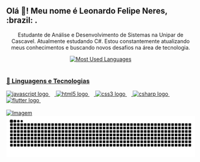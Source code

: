 <h2 align="left">Olá 👋! Meu nome é Leonardo Felipe Neres, :brazil: .</h2>

<p align="center">Estudante de Análise e Desenvolvimento de Sistemas na Unipar de Cascavel. Atualmente estudando C#.
Estou constantemente atualizando meus conhecimentos e buscando novos desafios na área de tecnologia.</p>

<div style="text-align: center;" align="center">

  <a href="https://github.com/LeonardoNeres/github-readme-stats">
    <img src="https://github-readme-stats-git-masterrstaa-rickstaa.vercel.app/api/top-langs/?username=LeonardoNeres&line_height=10&card_width=290&layout=compact&hide_title=false&count_private=true&langs_count=4&show_icons=true&title_color=FF00F6&bg_color=000&text_color=8B8B8B&border_radius=3&border_color=561760&count_private=true" alt="Most Used Languages">
  
</div>


<br>

### 🤖 Linguagens e Tecnologias
<div align="left">
  <img src="https://cdn.jsdelivr.net/gh/devicons/devicon/icons/javascript/javascript-original.svg" height="30" alt="javascript logo"  />
  <img width="12" />
  <img src="https://cdn.jsdelivr.net/gh/devicons/devicon/icons/html5/html5-original.svg" height="30" alt="html5 logo"  />
  <img width="12" />
  <img src="https://cdn.jsdelivr.net/gh/devicons/devicon/icons/css3/css3-original.svg" height="30" alt="css3 logo"  />
  <img width="12" />
  <img src="https://cdn.jsdelivr.net/gh/devicons/devicon/icons/csharp/csharp-original.svg" height="30" alt="csharp logo"  />
  <img width="12" />
  <img src="https://cdn.jsdelivr.net/gh/devicons/devicon/icons/flutter/flutter-original.svg" height="30" alt="flutter logo"  />
  <img width="12" />
</div>

<br>

<img src="https://github.com/Anmol-Baranwal/Cool-GIFs-For-GitHub/assets/74038190/0c7eb6ed-663b-4ce4-bfbd-18239a38ba1b" alt="Imagem" width=" 900px" height ="400px">


<picture align="center">
  <source media="(prefers-color-scheme: dark)" srcset="https://raw.githubusercontent.com/LeonardoNeres/LeonardoNeres/output/github-contribution-grid-snake-dark.svg">
  <source media="(prefers-color-scheme: light)" srcset="https://raw.githubusercontent.com/LeonardoNeres/LeonardoNeres/output/github-contribution-grid-snake-dark.svg">
  <img align="center" alt="github contribution grid snake animation" src="https://raw.githubusercontent.com/LeonardoNeres/LeonardoNeres/output/github-contribution-grid-snake.svg">
</picture>
